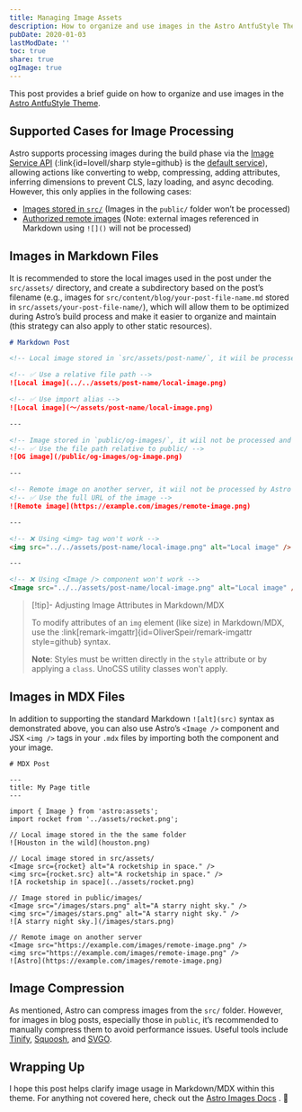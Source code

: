 ```yaml
---
title: Managing Image Assets
description: How to organize and use images in the Astro AntfuStyle Theme
pubDate: 2020-01-03
lastModDate: ''
toc: true
share: true
ogImage: true
---
```



This post provides a brief guide on how to organize and use images in the [Astro AntfuStyle Theme](https://github.com/lin-stephanie/astro-antfustyle-theme).

## Supported Cases for Image Processing

Astro supports processing images during the build phase via the [Image Service API](https://docs.astro.build/en/reference/image-service-reference/) (:link{id=lovell/sharp style=github} is the [default service](https://docs.astro.build/en/guides/images/#default-image-service)), allowing actions like converting to webp, compressing, adding attributes, inferring dimensions to prevent CLS, lazy loading, and async decoding. However, this only applies in the following cases:

- [Images stored in `src/`](https://docs.astro.build/en/guides/images/#where-to-store-images) (Images in the `public/` folder won’t be processed)
- [Authorized remote images](https://docs.astro.build/en/guides/images/#authorizing-remote-images) (Note: external images referenced in Markdown using `![]()` will not be processed)

## Images in Markdown Files

It is recommended to store the local images used in the post under the `src/assets/` directory, and create a subdirectory based on the post’s filename (e.g., images for `src/content/blog/your-post-file-name.md` stored in `src/assets/your-post-file-name/`), which will allow them to be optimized during Astro’s build process and make it easier to organize and maintain (this strategy can also apply to other static resources).


```md title='src/content/blog/post-name.md' wrap
# Markdown Post

<!-- Local image stored in `src/assets/post-name/`, it wiil be processed and optimized by Astro, resulting in hashed filenames and output to the `_astro/` directory within `dist` -->

<!-- ✅ Use a relative file path -->
![Local image](../../assets/post-name/local-image.png)

<!-- ✅ Use import alias -->
![Local image](～/assets/post-name/local-image.png)

---

<!-- Image stored in `public/og-images/`, it wiil not be processed and optimized by Astro -->
<!-- ✅ Use the file path relative to public/ -->
![OG image](/public/og-images/og-image.png)

---

<!-- Remote image on another server, it wiil not be processed by Astro -->
<!-- ✅ Use the full URL of the image -->
![Remote image](https://example.com/images/remote-image.png)

---

<!-- ❌ Using <img> tag won't work -->
<img src="../../assets/post-name/local-image.png" alt="Local image" />

---

<!-- ❌ Using <Image /> component won't work -->
<Image src="../../assets/post-name/local-image.png" alt="Local image" />

```

> [!tip]- Adjusting Image Attributes in Markdown/MDX
>
> To modify attributes of an `img` element (like size) in Markdown/MDX, use the :link[remark-imgattr]{id=OliverSpeir/remark-imgattr style=github} syntax.
> 
> **Note**: Styles must be written directly in the `style` attribute or by applying a `class`. UnoCSS utility classes won't apply.


## Images in MDX Files

In addition to supporting the standard Markdown `![alt](src)` syntax as demonstrated above, you can also use Astro’s `<Image />` component and JSX `<img />` tags in your `.mdx` files by importing both the component and your image.

```mdx title='src/content/blog/post-name.mdx'
# MDX Post

---
title: My Page title
---

import { Image } from 'astro:assets';
import rocket from '../assets/rocket.png';

// Local image stored in the the same folder
![Houston in the wild](houston.png)

// Local image stored in src/assets/
<Image src={rocket} alt="A rocketship in space." />
<img src={rocket.src} alt="A rocketship in space." />
![A rocketship in space](../assets/rocket.png)

// Image stored in public/images/
<Image src="/images/stars.png" alt="A starry night sky." />
<img src="/images/stars.png" alt="A starry night sky." />
![A starry night sky.](/images/stars.png)

// Remote image on another server
<Image src="https://example.com/images/remote-image.png" />
<img src="https://example.com/images/remote-image.png" />
![Astro](https://example.com/images/remote-image.png)
```

## Image Compression

As mentioned, Astro can compress images from the `src/` folder. However, for images in blog posts, especially those in `public`, it’s recommended to manually compress them to avoid performance issues. Useful tools include [Tinify](https://tinify.com/web), [Squoosh](https://squoosh.app/), and [SVGO](https://svgo.dev/).

## Wrapping Up

I hope this post helps clarify image usage in Markdown/MDX within this theme. For anything not covered here, check out the [Astro Images Docs](https://docs.astro.build/en/guides/images/) . 📖
